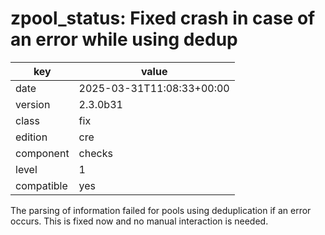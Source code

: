 [//]: # (werk v2)
# zpool_status: Fixed crash in case of an error while using dedup

key        | value
---------- | ---
date       | 2025-03-31T11:08:33+00:00
version    | 2.3.0b31
class      | fix
edition    | cre
component  | checks
level      | 1
compatible | yes

The parsing of information failed for pools using deduplication if an
error occurs. This is fixed now and no manual interaction is needed.
